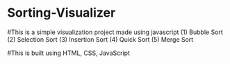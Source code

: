 # Sorting-Visualizer
﻿#This is a simple visualization project made using javascript
(1) Bubble Sort
(2) Selection Sort
(3) Insertion Sort
(4) Quick Sort
(5) Merge Sort

#This is built using HTML, CSS, JavaScript
